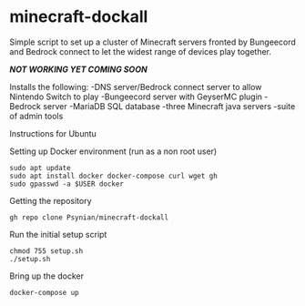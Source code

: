 # minecraft-dockall

Simple script to set up a cluster of Minecraft servers fronted by Bungeecord and Bedrock connect to let the widest range of devices play together.

***NOT WORKING YET COMING SOON***

Installs the following:
-DNS server/Bedrock connect server to allow Nintendo Switch to play
-Bungeecord server with GeyserMC plugin
-Bedrock server
-MariaDB SQL database
-three Minecraft java servers
-suite of admin tools

Instructions for Ubuntu

Setting up Docker environment (run as a non root user)
```
sudo apt update
sudo apt install docker docker-compose curl wget gh
sudo gpasswd -a $USER docker
```

Getting the repository
```
gh repo clone Psynian/minecraft-dockall
```

Run the initial setup script
```
chmod 755 setup.sh
./setup.sh
```

Bring up the docker
```
docker-compose up
```
